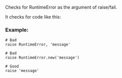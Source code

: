 Checks for RuntimeError as the argument of raise/fail.

It checks for code like this:

### Example:
    # Bad
    raise RuntimeError, 'message'

    # Bad
    raise RuntimeError.new('message')

    # Good
    raise 'message'